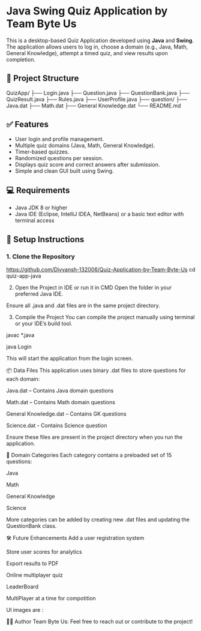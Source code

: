 # Java Swing Quiz Application by Team Byte Us

This is a desktop-based Quiz Application developed using **Java** and **Swing**. The application allows users to log in, choose a domain (e.g., Java, Math, General Knowledge), attempt a timed quiz, and view results upon completion.

## 📂 Project Structure

QuizApp/
├── Login.java
├── Question.java
├── QuestionBank.java
├── QuizResult.java
├── Rules.java
├── UserProfile.java
├── question/
          ├── Java.dat
          ├── Math.dat
          ├── General Knowledge.dat
└── README.md

## ✅ Features

- User login and profile management.
- Multiple quiz domains (Java, Math, General Knowledge).
- Timer-based quizzes.
- Randomized questions per session.
- Displays quiz score and correct answers after submission.
- Simple and clean GUI built using Swing.

## 💻 Requirements

- Java JDK 8 or higher
- Java IDE (Eclipse, IntelliJ IDEA, NetBeans) or a basic text editor with terminal access

## 🔧 Setup Instructions

### 1. Clone the Repository
https://github.com/Divyansh-132006/Quiz-Application-by-Team-Byte-Us
cd quiz-app-java


2. Open the Project in IDE or run it in CMD
Open the folder in your preferred Java IDE.

Ensure all .java and .dat files are in the same project directory.

3. Compile the Project
You can compile the project manually using terminal or your IDE’s build tool.

javac *.java

java Login

This will start the application from the login screen.


📦 Data Files
This application uses binary .dat files to store questions for each domain:

Java.dat – Contains Java domain questions

Math.dat – Contains Math domain questions

General Knowledge.dat – Contains GK questions

Science.dat  - Contains Science question

Ensure these files are present in the project directory when you run the application.

🧠 Domain Categories
Each category contains a preloaded set of 15 questions:

Java

Math

General Knowledge

Science

More categories can be added by creating new .dat files and updating the QuestionBank class.

🛠️ Future Enhancements
Add a user registration system

Store user scores for analytics

Export results to PDF

Online multiplayer quiz

 LeaderBoard

 MultiPlayer at a time for compotition

 UI images are : 
 

🙋‍♂️ Author
Team Byte Us:
Feel free to reach out or contribute to the project!
